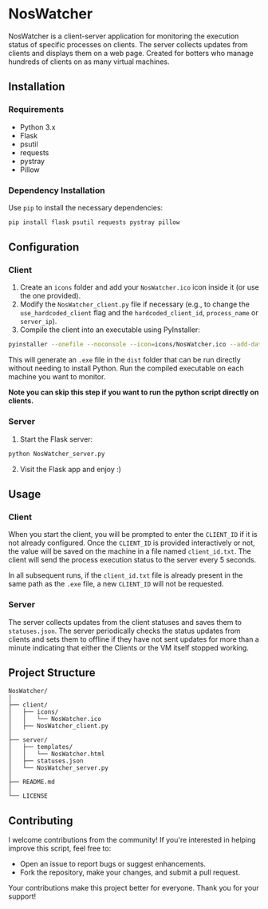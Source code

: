 # NosWatcher

NosWatcher is a client-server application for monitoring the execution status of specific processes on clients. The server collects updates from clients and displays them on a web page. Created for botters who manage hundreds of clients on as many virtual machines.

## Installation

### Requirements

- Python 3.x
- Flask
- psutil
- requests
- pystray
- Pillow

### Dependency Installation

Use `pip` to install the necessary dependencies:

```sh
pip install flask psutil requests pystray pillow
```

## Configuration

### Client

1. Create an `icons` folder and add your `NosWatcher.ico` icon inside it (or use the one provided).
2. Modify the `NosWatcher_client.py` file if necessary (e.g., to change the `use_hardcoded_client` flag and the `hardcoded_client_id`, `process_name` or `server_ip`).
3. Compile the client into an executable using PyInstaller:

```sh
pyinstaller --onefile --noconsole --icon=icons/NosWatcher.ico --add-data "icons/NosWatcher.ico;icons" NosWatcher_client.py
```

This will generate an `.exe` file in the `dist` folder that can be run directly without needing to install Python. 
Run the compiled executable on each machine you want to monitor.

**Note you can skip this step if you want to run the python script directly on clients.**

### Server

1. Start the Flask server:

```sh
python NosWatcher_server.py
```

2. Visit the Flask app and enjoy :)


## Usage

### Client

When you start the client, you will be prompted to enter the `CLIENT_ID` if it is not already configured.
Once the `CLIENT_ID` is provided interactively or not, the value will be saved on the machine in a file named `client_id.txt`.
The client will send the process execution status to the server every 5 seconds.

In all subsequent runs, if the `client_id.txt` file is already present in the same path as the `.exe` file, a new `CLIENT_ID` will not be requested.

### Server

The server collects updates from the client statuses and saves them to `statuses.json`. The server periodically checks the status updates from clients and sets them to offline if they have not sent updates for more than a minute indicating that either the Clients or the VM itself stopped working.

## Project Structure

```
NosWatcher/
│
├── client/
│   ├── icons/
│   │   └── NosWatcher.ico
│   ├── NosWatcher_client.py
│
├── server/
│   ├── templates/
│   │   └── NosWatcher.html
│   ├── statuses.json
│   └── NosWatcher_server.py
│
├── README.md
│
└── LICENSE
```

## Contributing
I welcome contributions from the community! If you're interested in helping improve this script, feel free to:

- Open an issue to report bugs or suggest enhancements.
- Fork the repository, make your changes, and submit a pull request.

Your contributions make this project better for everyone. Thank you for your support!
